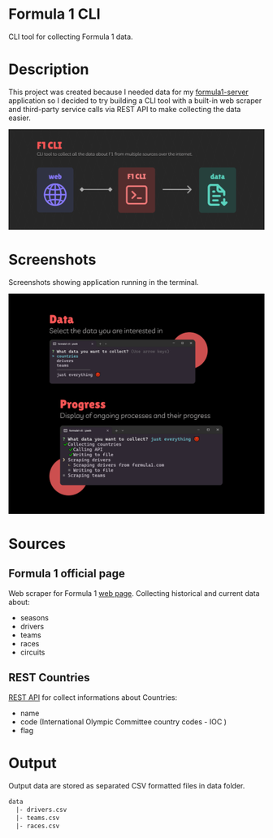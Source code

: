 # Formula 1 CLI

CLI tool for collecting Formula 1 data.

# Description

This project was created because I needed data for my [formula1-server](https://github.com/simecek-m/formula1-server) application so I decided to try building a CLI tool with a built-in web scraper and third-party service calls via REST API to make collecting the data easier.

![formula1-data schema](./preview/preview.png)

# Screenshots

Screenshots showing application running in the terminal.

![screenshots](/preview/screenshots.png)

# Sources

## Formula 1 official page

Web scraper for Formula 1 [web page](https://www.formula1.com/). Collecting historical and current data about:

- seasons
- drivers
- teams
- races
- circuits

## REST Countries

[REST API](https://restcountries.com/) for collect informations about Countries:

- name
- code (International Olympic Committee country codes - IOC )
- flag

# Output

Output data are stored as separated CSV formatted files in data folder.

    data
      |- drivers.csv
      |- teams.csv
      |- races.csv
